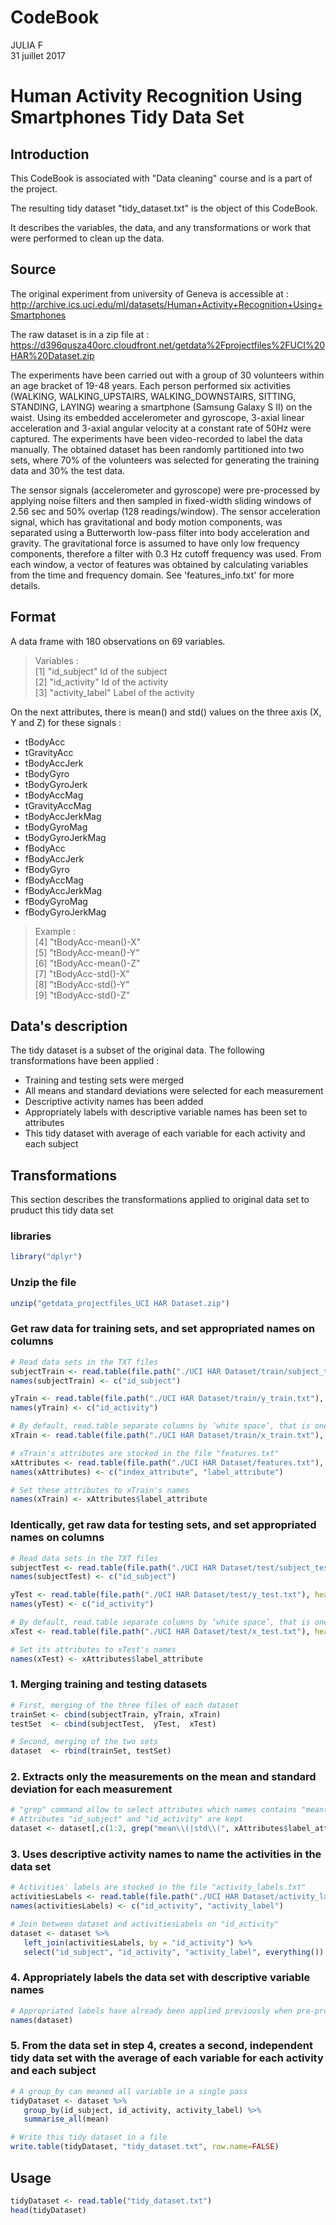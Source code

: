 # CodeBook
JULIA F  
31 juillet 2017  



# Human Activity Recognition Using Smartphones Tidy Data Set 

## Introduction

This CodeBook is associated with "Data cleaning" course and is a part of the project.

The resulting tidy dataset "tidy_dataset.txt" is the object of this CodeBook.

It describes the variables, the data, and any transformations or work that were performed to clean up the data.

## Source

The original experiment from university of Geneva is accessible at : <http://archive.ics.uci.edu/ml/datasets/Human+Activity+Recognition+Using+Smartphones>

The raw dataset is in a zip file at : <https://d396qusza40orc.cloudfront.net/getdata%2Fprojectfiles%2FUCI%20HAR%20Dataset.zip>

The experiments have been carried out with a group of 30 volunteers within an age bracket of 19-48 years. Each person performed six activities (WALKING, WALKING_UPSTAIRS, WALKING_DOWNSTAIRS, SITTING, STANDING, LAYING) wearing a smartphone (Samsung Galaxy S II) on the waist. Using its embedded accelerometer and gyroscope, 3-axial linear acceleration and 3-axial angular velocity at a constant rate of 50Hz were captured. The experiments have been video-recorded to label the data manually. The obtained dataset has been randomly partitioned into two sets, where 70% of the volunteers was selected for generating the training data and 30% the test data. 

The sensor signals (accelerometer and gyroscope) were pre-processed by applying noise filters and then sampled in fixed-width sliding windows of 2.56 sec and 50% overlap (128 readings/window). The sensor acceleration signal, which has gravitational and body motion components, was separated using a Butterworth low-pass filter into body acceleration and gravity. The gravitational force is assumed to have only low frequency components, therefore a filter with 0.3 Hz cutoff frequency was used. From each window, a vector of features was obtained by calculating variables from the time and frequency domain. See 'features_info.txt' for more details. 

## Format

A data frame with 180 observations on 69 variables.

> Variables :  
 [1] "id_subject"                 Id of the subject  
 [2] "id_activity"                Id of the activity  
 [3] "activity_label"             Label of the activity  
 
 On the next attributes, there is mean() and std() values on the three axis (X, Y and Z) for these signals :
 
* tBodyAcc
* tGravityAcc
* tBodyAccJerk
* tBodyGyro
* tBodyGyroJerk
* tBodyAccMag
* tGravityAccMag
* tBodyAccJerkMag
* tBodyGyroMag
* tBodyGyroJerkMag
* fBodyAcc
* fBodyAccJerk
* fBodyGyro
* fBodyAccMag
* fBodyAccJerkMag
* fBodyGyroMag
* fBodyGyroJerkMag
 
> Example :  
 [4] "tBodyAcc-mean()-X"          
 [5] "tBodyAcc-mean()-Y"          
 [6] "tBodyAcc-mean()-Z"          
 [7] "tBodyAcc-std()-X"           
 [8] "tBodyAcc-std()-Y"           
 [9] "tBodyAcc-std()-Z"           

## Data's description

The tidy dataset is a subset of the original data. The following transformations have been applied :

* Training and testing sets were merged
* All means and standard deviations were selected for each measurement
* Descriptive activity names has been added
* Appropriately labels with descriptive variable names has been set to attributes
* This tidy dataset with average of each variable for each activity and each subject

## Transformations

This section describes the transformations applied to original data set to pruduct this tidy data set

### libraries

```r
library("dplyr")
```

### Unzip the file


```r
unzip("getdata_projectfiles_UCI HAR Dataset.zip")
```

### Get raw data for training sets, and set appropriated names on columns


```r
# Read data sets in the TXT files
subjectTrain <- read.table(file.path("./UCI HAR Dataset/train/subject_train.txt"), header = FALSE)
names(subjectTrain) <- c("id_subject")

yTrain <- read.table(file.path("./UCI HAR Dataset/train/y_train.txt"), header = FALSE)
names(yTrain) <- c("id_activity")

# By default, read.table separate columns by ‘white space’, that is one or more spaces, tabs, newlines or carriage returns
xTrain <- read.table(file.path("./UCI HAR Dataset/train/x_train.txt"), header = FALSE)

# xTrain's attributes are stocked in the file "features.txt"
xAttributes <- read.table(file.path("./UCI HAR Dataset/features.txt"), header = FALSE)
names(xAttributes) <- c("index_attribute", "label_attribute")

# Set these attributes to xTrain's names
names(xTrain) <- xAttributes$label_attribute
```

### Identically, get raw data for testing sets, and set appropriated names on columns


```r
# Read data sets in the TXT files
subjectTest <- read.table(file.path("./UCI HAR Dataset/test/subject_test.txt"), header = FALSE)
names(subjectTest) <- c("id_subject")

yTest <- read.table(file.path("./UCI HAR Dataset/test/y_test.txt"), header = FALSE)
names(yTest) <- c("id_activity")

# By default, read.table separate columns by ‘white space’, that is one or more spaces, tabs, newlines or carriage returns
xTest <- read.table(file.path("./UCI HAR Dataset/test/x_test.txt"), header = FALSE)

# Set its attributes to xTest's names
names(xTest) <- xAttributes$label_attribute
```

### 1. Merging training and testing datasets


```r
# First, merging of the three files of each dataset
trainSet <- cbind(subjectTrain, yTrain, xTrain)
testSet  <- cbind(subjectTest,  yTest,  xTest)

# Second, merging of the two sets
dataset  <- rbind(trainSet, testSet)
```

### 2. Extracts only the measurements on the mean and standard deviation for each measurement


```r
# "grep" command allow to select attributes which names contains "mean()" or "std()"
# Attributes "id_subject" and "id_activity" are kept
dataset <- dataset[,c(1:2, grep("mean\\(|std\\(", xAttributes$label_attribute)+2)]
```

### 3. Uses descriptive activity names to name the activities in the data set


```r
# Activities' labels are stocked in the file "activity_labels.txt"
activitiesLabels <- read.table(file.path("./UCI HAR Dataset/activity_labels.txt"), header = FALSE)
names(activitiesLabels) <- c("id_activity", "activity_label")

# Join between dataset and activitiesLabels on "id_activity"
dataset <- dataset %>%
   left_join(activitiesLabels, by = "id_activity") %>%
   select("id_subject", "id_activity", "activity_label", everything())
```

### 4. Appropriately labels the data set with descriptive variable names


```r
# Appropriated labels have already been applied previously when pre-processing xTrain and xTest
names(dataset)
```

### 5. From the data set in step 4, creates a second, independent tidy data set with the average of each variable for each activity and each subject


```r
# A group_by can meaned all variable in a single pass
tidyDataset <- dataset %>%
   group_by(id_subject, id_activity, activity_label) %>%
   summarise_all(mean)

# Write this tidy dataset in a file
write.table(tidyDataset, "tidy_dataset.txt", row.name=FALSE)
```


## Usage


```r
tidyDataset <- read.table("tidy_dataset.txt")
head(tidyDataset)
```


